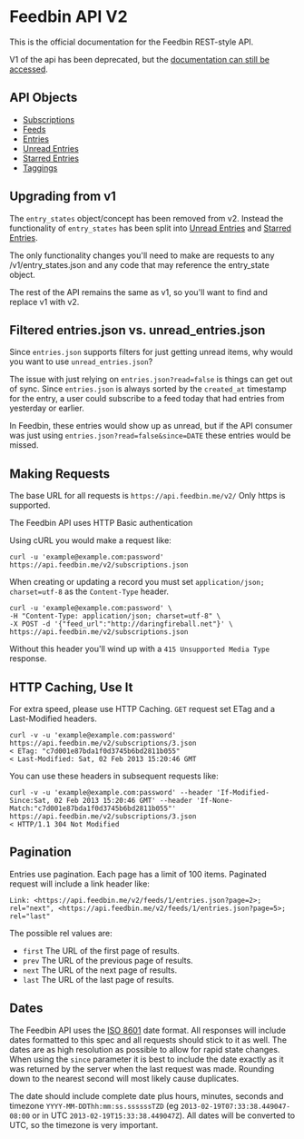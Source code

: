 Feedbin API V2
==============

This is the official documentation for the Feedbin REST-style API.

V1 of the api has been deprecated, but the [documentation can still be accessed](v1/README.md). 

API Objects
-----------

- [Subscriptions](content/subscriptions.md)
- [Feeds](content/feeds.md)
- [Entries](content/entries.md)
- [Unread Entries](content/unread-entries.md)
- [Starred Entries](content/starred-entries.md)
- [Taggings](content/taggings.md)

Upgrading from v1
-----------------

The `entry_states` object/concept has been removed from v2. Instead the functionality of `entry_states` has been split into [Unread Entries](content/unread-entries.md) and [Starred Entries](content/starred-entries.md). 

The only functionality changes you'll need to make are requests to any /v1/entry_states.json and any code that may reference the entry_state object.

The rest of the API remains the same as v1, so you'll want to find and replace v1 with v2.

Filtered entries.json vs. unread_entries.json
---------------------------------------------

Since `entries.json` supports filters for just getting unread items, why would you want to use `unread_entries.json`?

The issue with just relying on `entries.json?read=false` is things can get out of sync. Since `entries.json` is always sorted by the `created_at` timestamp for the entry, a user could subscribe to a feed today that had entries from yesterday or earlier.

In Feedbin, these entries would show up as unread, but if the API consumer was just using `entries.json?read=false&since=DATE` these entries would be missed.

Making Requests
---------------

The base URL for all requests is `https://api.feedbin.me/v2/` Only https is supported.

The Feedbin API uses HTTP Basic authentication

Using cURL you would make a request like: 

```shell
curl -u 'example@example.com:password' https://api.feedbin.me/v2/subscriptions.json
```

When creating or updating a record you must set `application/json; charset=utf-8` as the `Content-Type` header.

```shell
curl -u 'example@example.com:password' \
-H "Content-Type: application/json; charset=utf-8" \
-X POST -d '{"feed_url":"http://daringfireball.net"}' \
https://api.feedbin.me/v2/subscriptions.json
```

Without this header you'll wind up with a `415 Unsupported Media Type` response.

HTTP Caching, Use It
--------------------
For extra speed, please use HTTP Caching. `GET` request set ETag and a Last-Modified headers. 

```shell
curl -v -u 'example@example.com:password'  https://api.feedbin.me/v2/subscriptions/3.json
< ETag: "c7d001e87bda1f0d3745b6bd2811b055"
< Last-Modified: Sat, 02 Feb 2013 15:20:46 GMT
```

You can use these headers in subsequent requests like:

```shell
curl -v -u 'example@example.com:password' --header 'If-Modified-Since:Sat, 02 Feb 2013 15:20:46 GMT' --header 'If-None-Match:"c7d001e87bda1f0d3745b6bd2811b055"' https://api.feedbin.me/v2/subscriptions/3.json
< HTTP/1.1 304 Not Modified
```

Pagination
----------
Entries use pagination. Each page has a limit of 100 items. Paginated request will include a link header like:

```
Link: <https://api.feedbin.me/v2/feeds/1/entries.json?page=2>; rel="next", <https://api.feedbin.me/v2/feeds/1/entries.json?page=5>; rel="last"
```

The possible rel values are:

- `first` The URL of the first page of results.
- `prev` The URL of the previous page of results.
- `next` The URL of the next page of results.
- `last` The URL of the last page of results.

Dates
-----
The Feedbin API uses the [ISO 8601](http://www.w3.org/TR/NOTE-datetime) date format. All responses will include dates formatted to this spec and all requests should stick to it as well. The dates are as high resolution as possible to allow for rapid state changes. When using the `since` parameter it is best to include the date exactly as it was returned by the server when the last request was made. Rounding down to the nearest second will most likely cause duplicates.

The date should include complete date plus hours, minutes, seconds and timezone `YYYY-MM-DDThh:mm:ss.ssssssTZD` (eg `2013-02-19T07:33:38.449047-08:00` or in UTC `2013-02-19T15:33:38.449047Z`). All dates will be converted to UTC, so the timezone is very important.
